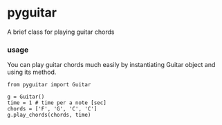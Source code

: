 # pyguitar
A brief class for playing guitar chords

### usage
You can play guitar chords much easily by instantiating Guitar object and using its method.
```
from pyguitar import Guitar

g = Guitar()
time = 1 # time per a note [sec]
chords = ['F', 'G', 'C', 'C']
g.play_chords(chords, time)
```
